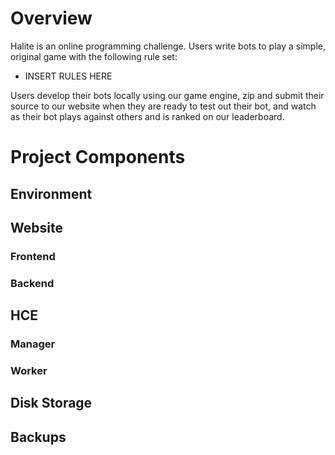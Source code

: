 # Overview

Halite is an online programming challenge. Users write bots to play a simple, original game with the following rule set:

* INSERT RULES HERE

Users develop their bots locally using our game engine, zip and submit their source to our website when they are ready to test out their bot, and watch as their bot plays against others and is ranked on our leaderboard.

# Project Components

## Environment

## Website

### Frontend

### Backend

## HCE

### Manager

### Worker

## Disk Storage

## Backups
